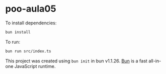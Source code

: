 # poo-aula05

To install dependencies:

```bash
bun install
```

To run:

```bash
bun run src/index.ts
```

This project was created using `bun init` in bun v1.1.26. [Bun](https://bun.sh) is a fast all-in-one JavaScript runtime.
